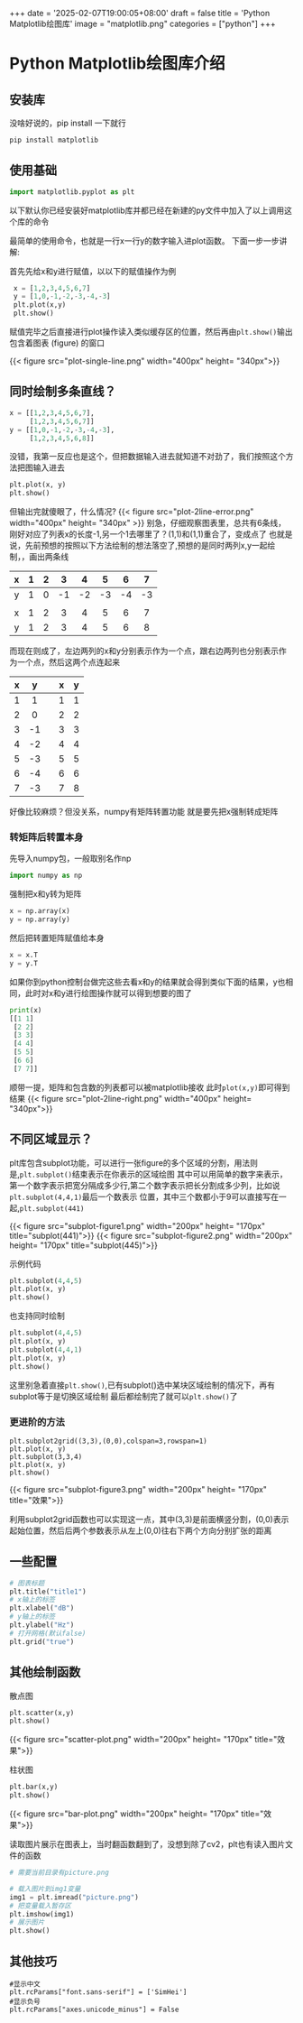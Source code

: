 +++
date = '2025-02-07T19:00:05+08:00'
draft = false
title = 'Python Matplotlib绘图库'
image = "matplotlib.png"
categories = ["python"]
+++

# Python Matplotlib绘图库介绍
## 安装库
没啥好说的，pip install 一下就行

```python
pip install matplotlib
```

## 使用基础

```python
import matplotlib.pyplot as plt
```
以下默认你已经安装好matplotlib库并都已经在新建的py文件中加入了以上调用这个库的命令

最简单的使用命令，也就是一行x一行y的数字输入进plot函数。
下面一步一步讲解:

首先先给x和y进行赋值，以以下的赋值操作为例
```python
 x = [1,2,3,4,5,6,7]
 y = [1,0,-1,-2,-3,-4,-3]
 plt.plot(x,y)
 plt.show()
```
赋值完毕之后直接进行plot操作读入类似缓存区的位置，然后再由`plt.show()`输出包含着图表 (figure) 的窗口

[//]: # (![]&#40;plot-single-line.png?w=400&h=340&#41;)
{{< figure src="plot-single-line.png" width="400px" height= "340px">}}

## 同时绘制多条直线？
```python
x = [[1,2,3,4,5,6,7],
     [1,2,3,4,5,6,7]]
y = [[1,0,-1,-2,-3,-4,-3],
     [1,2,3,4,5,6,8]]
```
没错，我第一反应也是这个，但把数据输入进去就知道不对劲了，我们按照这个方法把图输入进去
```python
plt.plot(x, y)
plt.show()
```
但输出完就傻眼了，什么情况?
{{< figure src="plot-2line-error.png" width="400px" height= "340px" >}}
别急，仔细观察图表里，总共有6条线，刚好对应了列表x的长度-1,另一个1去哪里了？(1,1)和(1,1)重合了，变成点了
也就是说，先前预想的按照以下方法绘制的想法落空了,预想的是同时两列x,y一起绘制，，画出两条线

| x | 1 | 2 | 3  | 4  | 5  | 6  | 7  |
|:-:|:-:|:-:|:--:|:--:|:--:|:--:|:--:|
| y | 1 | 0 | -1 | -2 | -3 | -4 | -3 |
|   |   |   |    |    |    |    |    |
| x | 1 | 2 | 3  | 4  | 5  | 6  | 7  |
| y | 1 | 2 | 3  | 4  | 5  | 6  | 8  |

而现在则成了，左边两列的x和y分别表示作为一个点，跟右边两列也分别表示作为一个点，然后这两个点连起来

|  x  |  y  |    |  x  |  y  |
|:---:|:---:|:-:|:---:|:---:|  
|  1  |  1  |    |  1  |  1  |
|  2  |  0  |    |  2  |  2  |
|  3  | -1  |    |  3  |  3  |
|  4  | -2  |    |  4  |  4  |
|  5  | -3  |    |  5  |  5  |
|  6  | -4  |    |  6  |  6  |
|  7  | -3  |    |  7  |  8  |

好像比较麻烦？但没关系，numpy有矩阵转置功能
就是要先把x强制转成矩阵
### 转矩阵后转置本身
先导入numpy包，一般取别名作np
```python
import numpy as np
```
强制把x和y转为矩阵
```python
x = np.array(x)
y = np.array(y)
```
然后把转置矩阵赋值给本身
```python
x = x.T
y = y.T
```
如果你到python控制台做完这些去看x和y的结果就会得到类似下面的结果，y也相同，此时对x和y进行绘图操作就可以得到想要的图了
```python
print(x)
[[1 1]
 [2 2]
 [3 3]
 [4 4]
 [5 5]
 [6 6]
 [7 7]]
```
顺带一提，矩阵和包含数的列表都可以被matplotlib接收
此时`plot(x,y)`即可得到结果
{{< figure src="plot-2line-right.png" width="400px" height= "340px">}}

## 不同区域显示？
plt库包含subplot功能，可以进行一张figure的多个区域的分割，用法则是,`plt.subplot()`结束表示在你表示的区域绘图
其中可以用简单的数字来表示，第一个数字表示把宽分隔成多少行,第二个数字表示把长分割成多少列，比如说`plt.subplot(4,4,1)`最后一个数表示
位置，其中三个数都小于9可以直接写在一起,`plt.subplot(441)`


{{< figure src="subplot-figure1.png" width="200px" height= "170px" title="subplot(441)">}}
{{< figure src="subplot-figure2.png" width="200px" height= "170px" title="subplot(445)">}}


示例代码

```python
plt.subplot(4,4,5)
plt.plot(x, y)
plt.show()
```

也支持同时绘制

```python
plt.subplot(4,4,5)
plt.plot(x, y)
plt.subplot(4,4,1)
plt.plot(x, y)
plt.show()
```

这里别急着直接`plt.show()`,已有subplot()选中某块区域绘制的情况下，再有subplot等于是切换区域绘制
最后都绘制完了就可以`plt.show()`了

### 更进阶的方法

```
plt.subplot2grid((3,3),(0,0),colspan=3,rowspan=1)
plt.plot(x, y)
plt.subplot(3,3,4)
plt.plot(x, y)
plt.show()
```

{{< figure src="subplot-figure3.png" width="200px" height= "170px" title="效果">}}

利用subplot2grid函数也可以实现这一点，其中(3,3)是前面横竖分割，(0,0)表示起始位置，然后后两个参数表示从左上(0,0)往右下两个方向分别扩张的距离

## 一些配置
```python
# 图表标题
plt.title("title1")
# x轴上的标签
plt.xlabel("dB")
# y轴上的标签
plt.ylabel("Hz")
# 打开网格(默认false)
plt.grid("true")
```

## 其他绘制函数

散点图
```python
plt.scatter(x,y)
plt.show()
```
{{< figure src="scatter-plot.png" width="200px" height= "170px" title="效果">}}

柱状图

```python
plt.bar(x,y)
plt.show()
```
{{< figure src="bar-plot.png" width="200px" height= "170px" title="效果">}}

读取图片展示在图表上，当时翻函数翻到了，没想到除了cv2，plt也有读入图片文件的函数
```python
# 需要当前目录有picture.png

# 载入图片到img1变量
img1 = plt.imread("picture.png")
# 把变量载入暂存区
plt.imshow(img1)
# 展示图片
plt.show()
```

## 其他技巧
```
#显示中文
plt.rcParams["font.sans-serif"] = ['SimHei']
#显示负号
plt.rcParams["axes.unicode_minus"] = False
```
